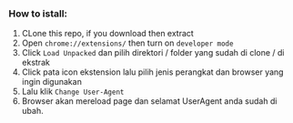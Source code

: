### How to istall:
1. CLone this repo, if you download then extract
2. Open ```chrome://extensions/``` then turn on ```developer mode```
3. Click ```Load Unpacked``` dan pilih direktori / folder yang sudah di clone / di ekstrak
4. Click pata icon ekstension lalu pilih jenis perangkat dan browser yang ingin digunakan
5. Lalu klik ```Change User-Agent```
6. Browser akan mereload page dan selamat UserAgent anda sudah di ubah.
